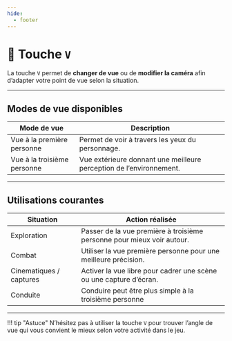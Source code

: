 ```yaml
---
hide:
  - footer
---
```


# 🔘 Touche `V`

La touche `V` permet de **changer de vue** ou de **modifier la caméra** afin d’adapter votre point de vue selon la situation.

---

## Modes de vue disponibles

| Mode de vue                 | Description                                              |
|-----------------------------|----------------------------------------------------------|
| Vue à la première personne   | Permet de voir à travers les yeux du personnage.         |
| Vue à la troisième personne  | Vue extérieure donnant une meilleure perception de l’environnement. |

---

## Utilisations courantes

| Situation                  | Action réalisée                                   |
|----------------------------|-------------------------------------------------|
| Exploration                | Passer de la vue première à troisième personne pour mieux voir autour. |
| Combat                    | Utiliser la vue première personne pour une meilleure précision. |
| Cinematiques / captures   | Activer la vue libre pour cadrer une scène ou une capture d’écran. |
| Conduite                  | Conduire peut être plus simple à la troisième personne            |

---

!!! tip "Astuce"
    N’hésitez pas à utiliser la touche `V` pour trouver l’angle de vue qui vous convient le mieux selon votre activité dans le jeu.
